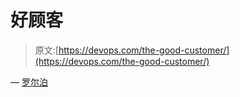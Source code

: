 # 好顾客

> 原文:[https://devops.com/the-good-customer/](https://devops.com/the-good-customer/)

— [罗尔泊](https://devops.com/author/breselman/)
